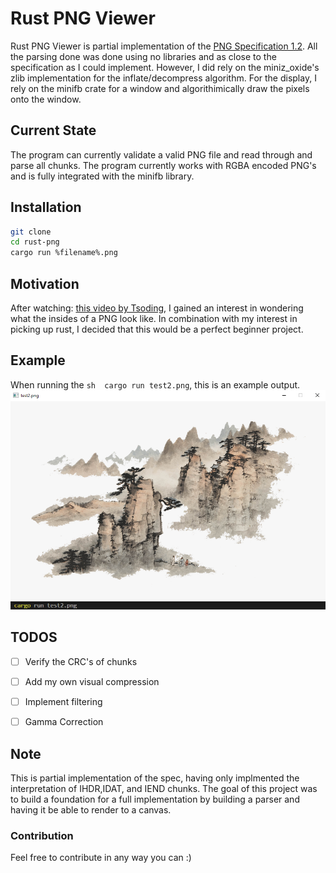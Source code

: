 # Rust PNG Viewer

Rust PNG Viewer is partial implementation of the [PNG Specification 1.2](http://www.libpng.org/pub/png/spec/1.2/PNG-Contents.html). All the parsing done 
was done using no libraries and as close to the specification as I could implement. However, I did rely on the miniz_oxide's zlib implementation for the inflate/decompress algorithm. For the display, I rely on the minifb crate for a window and algorithimically draw the pixels onto the window.

## Current State
The program can currently validate a valid PNG file and read through and parse all chunks. The program currently works with RGBA encoded PNG's and is fully integrated with the minifb library.

## Installation

```sh
git clone 
cd rust-png
cargo run %filename%.png
```

## Motivation
After watching: [this video by Tsoding](https://www.youtube.com/watch?v=M9ZwuIv3xz8), I gained an interest in wondering what the insides of a PNG look like. In combination with my interest in picking up rust, I decided that this would be a perfect beginner project.

## Example 
When running the ```sh  cargo run test2.png```, this is an example output.
![image in canvas](example.png)



## TODOS

 - [ ] Verify the CRC's of chunks
 - [ ] Add my own visual compression 
 - [ ] Implement filtering 
 - [ ] Gamma Correction 


## Note

This is partial implementation of the spec, having only implmented the interpretation of IHDR,IDAT, and IEND chunks. The goal of this project was to 
build a foundation for a full implementation by building a parser and having it be able to render to a canvas. 


### Contribution

Feel free to contribute in any way you can :) 
